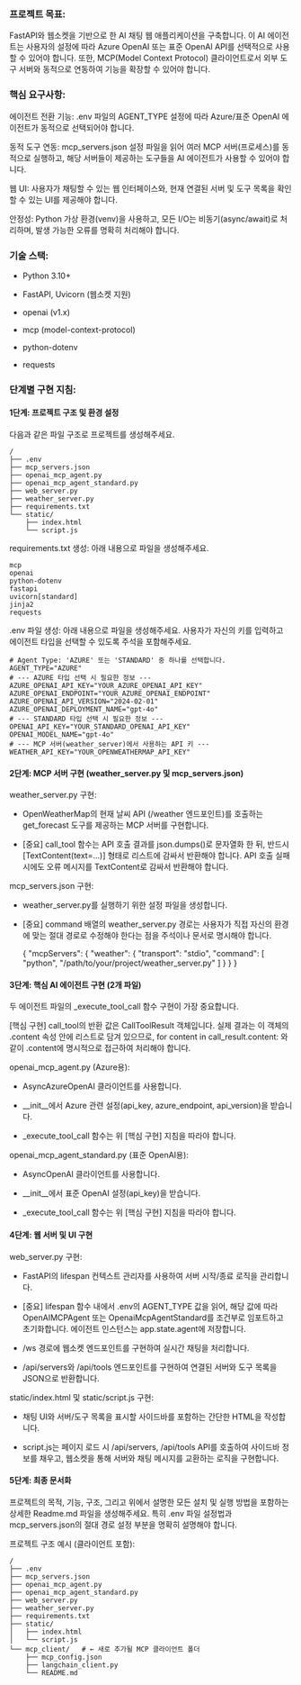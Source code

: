 ### 프로젝트 목표:

FastAPI와 웹소켓을 기반으로 한 AI 채팅 웹 애플리케이션을 구축합니다. 이 AI 에이전트는 사용자의 설정에 따라 Azure OpenAI 또는 표준 OpenAI API를 선택적으로 사용할 수 있어야 합니다. 또한, MCP(Model Context Protocol) 클라이언트로서 외부 도구 서버와 동적으로 연동하여 기능을 확장할 수 있어야 합니다.

### 핵심 요구사항:

에이전트 전환 기능: .env 파일의 AGENT_TYPE 설정에 따라 Azure/표준 OpenAI 에이전트가 동적으로 선택되어야 합니다.

동적 도구 연동: mcp_servers.json 설정 파일을 읽어 여러 MCP 서버(프로세스)를 동적으로 실행하고, 해당 서버들이 제공하는 도구들을 AI 에이전트가 사용할 수 있어야 합니다.

웹 UI: 사용자가 채팅할 수 있는 웹 인터페이스와, 현재 연결된 서버 및 도구 목록을 확인할 수 있는 UI를 제공해야 합니다.

안정성: Python 가상 환경(venv)을 사용하고, 모든 I/O는 비동기(async/await)로 처리하며, 발생 가능한 오류를 명확히 처리해야 합니다.

### 기술 스택:

- Python 3.10+

- FastAPI, Uvicorn (웹소켓 지원)

- openai (v1.x)

- mcp (model-context-protocol)

- python-dotenv

- requests

### 단계별 구현 지침:

#### 1단계: 프로젝트 구조 및 환경 설정

다음과 같은 파일 구조로 프로젝트를 생성해주세요.

    /
    ├── .env
    ├── mcp_servers.json
    ├── openai_mcp_agent.py
    ├── openai_mcp_agent_standard.py
    ├── web_server.py
    ├── weather_server.py
    ├── requirements.txt
    └── static/
        ├── index.html
        └── script.js

requirements.txt 생성: 아래 내용으로 파일을 생성해주세요.

    mcp
    openai
    python-dotenv
    fastapi
    uvicorn[standard]
    jinja2
    requests

.env 파일 생성: 아래 내용으로 파일을 생성해주세요. 사용자가 자신의 키를 입력하고 에이전트 타입을 선택할 수 있도록 주석을 포함해주세요.

    # Agent Type: 'AZURE' 또는 'STANDARD' 중 하나를 선택합니다.
    AGENT_TYPE="AZURE"
    # --- AZURE 타입 선택 시 필요한 정보 ---
    AZURE_OPENAI_API_KEY="YOUR_AZURE_OPENAI_API_KEY"
    AZURE_OPENAI_ENDPOINT="YOUR_AZURE_OPENAI_ENDPOINT"
    AZURE_OPENAI_API_VERSION="2024-02-01"
    AZURE_OPENAI_DEPLOYMENT_NAME="gpt-4o"
    # --- STANDARD 타입 선택 시 필요한 정보 ---
    OPENAI_API_KEY="YOUR_STANDARD_OPENAI_API_KEY"
    OPENAI_MODEL_NAME="gpt-4o"
    # --- MCP 서버(weather_server)에서 사용하는 API 키 ---
    WEATHER_API_KEY="YOUR_OPENWEATHERMAP_API_KEY"

#### 2단계: MCP 서버 구현 (weather_server.py 및 mcp_servers.json)

weather_server.py 구현:

- OpenWeatherMap의 현재 날씨 API (/weather 엔드포인트)를 호출하는 get_forecast 도구를 제공하는 MCP 서버를 구현합니다.

- [중요] call_tool 함수는 API 호출 결과를 json.dumps()로 문자열화 한 뒤, 반드시 [TextContent(text=...)] 형태로 리스트에 감싸서 반환해야 합니다. API 호출 실패 시에도 오류 메시지를 TextContent로 감싸서 반환해야 합니다.

mcp_servers.json 구현:

- weather_server.py를 실행하기 위한 설정 파일을 생성합니다.

- [중요] command 배열의 weather_server.py 경로는 사용자가 직접 자신의 환경에 맞는 절대 경로로 수정해야 한다는 점을 주석이나 문서로 명시해야 합니다.

    {
      "mcpServers": {
        "weather": {
          "transport": "stdio",
          "command": [
            "python",
            "/path/to/your/project/weather_server.py" 
          ]
        }
      }
    }

#### 3단계: 핵심 AI 에이전트 구현 (2개 파일)

두 에이전트 파일의 _execute_tool_call 함수 구현이 가장 중요합니다.

[핵심 구현] call_tool의 반환 값은 CallToolResult 객체입니다. 실제 결과는 이 객체의 .content 속성 안에 리스트로 담겨 있으므로, for content in call_result.content: 와 같이 .content에 명시적으로 접근하여 처리해야 합니다.

openai_mcp_agent.py (Azure용):

- AsyncAzureOpenAI 클라이언트를 사용합니다.

- __init__에서 Azure 관련 설정(api_key, azure_endpoint, api_version)을 받습니다.

- _execute_tool_call 함수는 위 [핵심 구현] 지침을 따라야 합니다.

openai_mcp_agent_standard.py (표준 OpenAI용):

- AsyncOpenAI 클라이언트를 사용합니다.

- __init__에서 표준 OpenAI 설정(api_key)을 받습니다.

- _execute_tool_call 함수는 위 [핵심 구현] 지침을 따라야 합니다.

#### 4단계: 웹 서버 및 UI 구현

web_server.py 구현:

- FastAPI의 lifespan 컨텍스트 관리자를 사용하여 서버 시작/종료 로직을 관리합니다.

- [중요] lifespan 함수 내에서 .env의 AGENT_TYPE 값을 읽어, 해당 값에 따라 OpenAIMCPAgent 또는 OpenaiMcpAgentStandard를 조건부로 임포트하고 초기화합니다. 에이전트 인스턴스는 app.state.agent에 저장합니다.

- /ws 경로에 웹소켓 엔드포인트를 구현하여 실시간 채팅을 처리합니다.

- /api/servers와 /api/tools 엔드포인트를 구현하여 연결된 서버와 도구 목록을 JSON으로 반환합니다.

static/index.html 및 static/script.js 구현:

- 채팅 UI와 서버/도구 목록을 표시할 사이드바를 포함하는 간단한 HTML을 작성합니다.

- script.js는 페이지 로드 시 /api/servers, /api/tools API를 호출하여 사이드바 정보를 채우고, 웹소켓을 통해 서버와 채팅 메시지를 교환하는 로직을 구현합니다.

#### 5단계: 최종 문서화

프로젝트의 목적, 기능, 구조, 그리고 위에서 설명한 모든 설치 및 실행 방법을 포함하는 상세한 Readme.md 파일을 생성해주세요. 특히 .env 파일 설정법과 mcp_servers.json의 절대 경로 설정 부분을 명확히 설명해야 합니다.

프로젝트 구조 예시 (클라이언트 포함):

    /
    ├── .env
    ├── mcp_servers.json
    ├── openai_mcp_agent.py
    ├── openai_mcp_agent_standard.py
    ├── web_server.py
    ├── weather_server.py
    ├── requirements.txt
    ├── static/
    │   ├── index.html
    │   └── script.js
    └── mcp_client/   # ← 새로 추가될 MCP 클라이언트 폴더
        ├── mcp_config.json
        ├── langchain_client.py
        └── README.md
